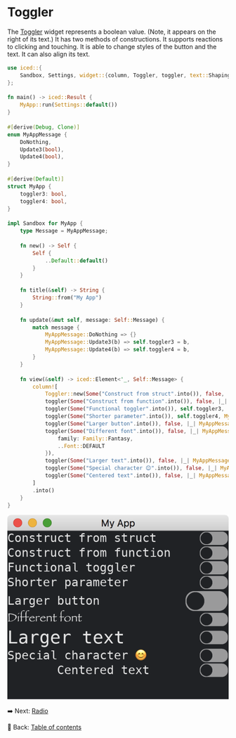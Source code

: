 # Toggler

The [Toggler](https://docs.rs/iced/0.12.1/iced/widget/toggler/struct.Toggler.html) widget represents a boolean value.
(Note, it appears on the right of its text.)
It has two methods of constructions.
It supports reactions to clicking and touching.
It is able to change styles of the button and the text.
It can also align its text.

```rust
use iced::{
    Sandbox, Settings, widget::{column, Toggler, toggler, text::Shaping}, Font, font::Family, alignment::Horizontal,
};

fn main() -> iced::Result {
    MyApp::run(Settings::default())
}

#[derive(Debug, Clone)]
enum MyAppMessage {
    DoNothing,
    Update3(bool),
    Update4(bool),
}

#[derive(Default)]
struct MyApp {
    toggler3: bool,
    toggler4: bool,
}

impl Sandbox for MyApp {
    type Message = MyAppMessage;

    fn new() -> Self {
        Self {
            ..Default::default()
        }
    }

    fn title(&self) -> String {
        String::from("My App")
    }

    fn update(&mut self, message: Self::Message) {
        match message {
            MyAppMessage::DoNothing => {}
            MyAppMessage::Update3(b) => self.toggler3 = b,
            MyAppMessage::Update4(b) => self.toggler4 = b,
        }
    }

    fn view(&self) -> iced::Element<'_, Self::Message> {
        column![
            Toggler::new(Some("Construct from struct".into()), false, |_| MyAppMessage::DoNothing),
            toggler(Some("Construct from function".into()), false, |_| MyAppMessage::DoNothing),
            toggler(Some("Functional toggler".into()), self.toggler3, |b| MyAppMessage::Update3(b)),
            toggler(Some("Shorter parameter".into()), self.toggler4, MyAppMessage::Update4),
            toggler(Some("Larger button".into()), false, |_| MyAppMessage::DoNothing).size(30),
            toggler(Some("Different font".into()), false, |_| MyAppMessage::DoNothing).font(Font {
                family: Family::Fantasy,
                ..Font::DEFAULT
            }),
            toggler(Some("Larger text".into()), false, |_| MyAppMessage::DoNothing).text_size(24),
            toggler(Some("Special character 😊".into()), false, |_| MyAppMessage::DoNothing).text_shaping(Shaping::Advanced),
            toggler(Some("Centered text".into()), false, |_| MyAppMessage::DoNothing).text_alignment(Horizontal::Center),
        ]
        .into()
    }
}
```

![Toggler](./pic/toggler.png)

:arrow_right:  Next: [Radio](./radio.md)

:blue_book: Back: [Table of contents](./../README.md)
